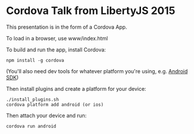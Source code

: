 # Cordova Talk from LibertyJS 2015

This presentation is in the form of a Cordova App.

To load in a browser, use www/index.html

To build and run the app, install Cordova:

    npm install -g cordova

(You'll also need dev tools for whatever platform you're using, e.g. [Android SDK](https://developer.android.com/sdk/index.html))

Then install plugins and create a platform for your device:

    ./install_plugins.sh
    cordova platform add android (or ios)

Then attach your device and run:

    cordova run android

